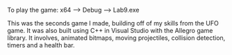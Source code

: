 To play the game: x64 --> Debug --> Lab9.exe

This was the seconds game I made, building off of my skills from the UFO game. It was also built using C++ in Visual Studio with the Allegro game library. It involves, animated bitmaps, moving projectiles, collision detection, timers and a health bar.
